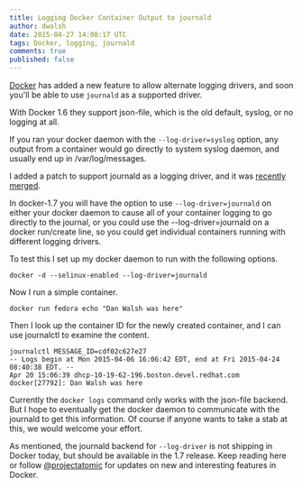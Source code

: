 ```yaml
---
title: Logging Docker Container Output to journald
author: dwalsh
date: 2015-04-27 14:08:17 UTC
tags: Docker, logging, journald
comments: true
published: false
---
```


[Docker](https://www.docker.com/) has added a new feature to allow alternate logging drivers, and soon you'll be able to use `journald` as a supported driver.

With Docker 1.6 they support json-file, which is the old default, syslog, or no logging at all.

If you ran your docker daemon with the `--log-driver=syslog` option, any output from a container would go directly to system syslog daemon, and usually end up in /var/log/messages.

I added a patch to support journald as a logging driver, and it was [recently merged](https://github.com/docker/docker/pull/12557).  

In docker-1.7 you will have the option to use `--log-driver=journald` on either your docker daemon to cause all of your container logging to go directly to the journal, or you could use the --log-driver=journald on a docker run/create line, so you could get individual containers running with different logging drivers.

To test this I set up my docker daemon to run with the following options.  

```docker -d --selinux-enabled --log-driver=journald```

Now I run a simple container.

```docker run fedora echo "Dan Walsh was here"```

Then I look up the container ID for the newly created container, and I can use journalctl to examine the content.

```
journalctl MESSAGE_ID=cdf02c627e27
-- Logs begin at Mon 2015-04-06 16:06:42 EDT, end at Fri 2015-04-24 08:40:38 EDT. --
Apr 20 15:06:39 dhcp-10-19-62-196.boston.devel.redhat.com docker[27792]: Dan Walsh was here
```

Currently the `docker logs` command only works with the json-file backend. But I hope to eventually get the docker daemon to communicate with the journald to get this information. Of course if anyone wants to take a stab at this, we would welcome your effort.

As mentioned, the journald backend for `--log-driver` is not shipping in Docker today, but should be available in the 1.7 release. Keep reading here or follow [@projectatomic](https://twitter.com/projectatomic) for updates on new and interesting features in Docker.
